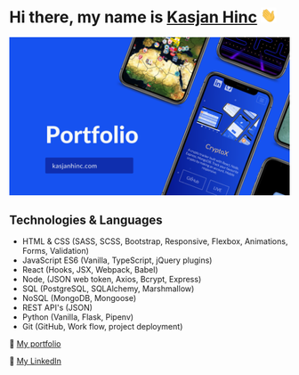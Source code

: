 # Hi there, my name is <a href="http://kasjanhinc.com/">Kasjan Hinc</a> <img src="./img/wave.gif" width="28">

<a href="http://kasjanhinc.com/">![README](./img/cover.png)</a>

## Technologies & Languages

- HTML & CSS (SASS, SCSS, Bootstrap, Responsive, Flexbox, Animations, Forms, Validation)
- JavaScript ES6 (Vanilla, TypeScript, jQuery plugins)
- React (Hooks, JSX, Webpack, Babel)
- Node, (JSON web token, Axios, Bcrypt, Express)
- SQL (PostgreSQL, SQLAlchemy, Marshmallow)
- NoSQL (MongoDB, Mongoose)
- REST API's (JSON)
- Python (Vanilla, Flask, Pipenv)
- Git (GitHub, Work flow, project deployment)

📘 <a href="http://kasjanhinc.com/">My portfolio</a>

🔗  <a href="https://www.linkedin.com/in/kasjan-hinc/">My LinkedIn</a>
